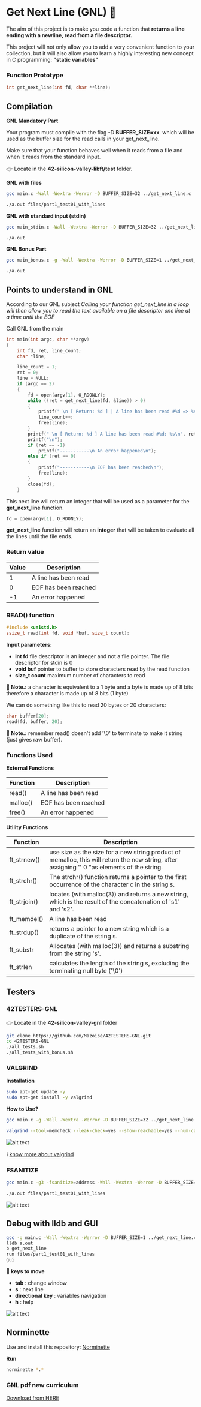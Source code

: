 # Get Next Line (GNL)  :tractor:


The aim of this project is to make you code a function that **returns a line
ending with a newline, read from a file descriptor.**

This project will not only allow you to add a very convenient function to your collection,
but it will also allow you to learn a highly interesting new concept in C programming:
**"static variables"**

### Function Prototype
```c
int	get_next_line(int fd, char **line);
```
## Compilation

**GNL Mandatory Part**

Your program must compile with the flag -D **BUFFER_SIZE=xx**. which will be used
as the buffer size for the read calls in your get_next_line.

Make sure that your function behaves well when it reads from a file and when it
reads from the standard input.

 :point_right: Locate in the **42-silicon-valley-libft/test** folder.

**GNL with files**
```bash
gcc main.c -Wall -Wextra -Werror -D BUFFER_SIZE=32 ../get_next_line.c ../get_next_line_utils.c  -I ../

./a.out files/part1_test01_with_lines
```

**GNL with standard input (stdin)**
```bash
gcc main_stdin.c -Wall -Wextra -Werror -D BUFFER_SIZE=32 ../get_next_line.c ../get_next_line_utils.c -I ../

./a.out
```

**GNL Bonus Part**
```bash
gcc main_bonus.c -g -Wall -Wextra -Werror -D BUFFER_SIZE=1 ../get_next_line_bonus.c ../get_next_line_utils_bonus.c -I ../

./a.out
```

## Points to understand in GNL

According to our GNL subject *Calling your function get_next_line in a loop will then allow you to read the text
available on a file descriptor one line at a time until the EOF*

Call GNL from the main

```c
int main(int argc, char **argv)
{
	int fd, ret, line_count;
	char *line;

	line_count = 1;
	ret = 0;
	line = NULL;
	if (argc == 2)
	{
		fd = open(argv[1], O_RDONLY);
		while ((ret = get_next_line(fd, &line)) > 0)
		{
			printf(" \n [ Return: %d ] | A line has been read #%d => %s\n", ret, line_count, line);
			line_count++;
			free(line);
		}
		printf(" \n [ Return: %d ] A line has been read #%d: %s\n", ret, line_count++, line);
		printf("\n");
		if (ret == -1)
			printf("-----------\n An error happened\n");
		else if (ret == 0)
		{
			printf("-----------\n EOF has been reached\n");
			free(line);
		}
		close(fd);
	}
```

This next line will return an integer that will be used as a parameter for the **get_next_line** function.
```c
fd = open(argv[1], O_RDONLY);
```
**get_next_line** function will return an **integer** that will be taken to evaluate all the lines until the file ends.

### Return value
 | Value | Description         |
 |-----------|----------------------|
 |  1| A line has been read |
 |  0| EOF has been reached |
 |  -1| An error happened |

### READ() function

```c
#include <unistd.h>
ssize_t read(int fd, void *buf, size_t count);
```
**Input parameters:**
- **int fd** file descriptor is an integer and not a file pointer. The file descriptor for stdin is 0
- **void buf** pointer to buffer to store characters read by the read function
- **size_t count** maximum number of characters to read

**:traffic_light: Note.:** a character is equivalent to a 1 byte and a byte is made up of 8 bits therefore a character is made up of 8 bits (1 byte)

We can do something like this to read 20 bytes or 20 characters:
```c
char buffer[20];
read(fd, buffer, 20);
```

**:traffic_light: Note.:** remember read() doesn't add '\0' to terminate to make it string (just gives raw buffer).


### Functions Used

**External Functions**

  | Function | Description         |
 |-----------|----------------------|
 |  read() | A line has been read |
 |  malloc() | EOF has been reached |
 |  free() | An error happened |

**Utility Functions**

 | Function | Description         |
 |-----------|----------------------|
 |  ft_strnew() | use size as the size for a new string product of memalloc, this will return the new string, after assigning '' 0 "as elements of the string. |
 |  ft_strchr() | The  strchr() function returns a pointer to the first occurrence of the character c in the string s. |
 |  ft_strjoin() | locates (with malloc(3)) and returns a new string, which is the result of the concatenation of 's1' and 's2'. |
 |  ft_memdel() | A line has been read |
 |  ft_strdup() | returns a pointer to a  new  string  which  is  a duplicate  of the string s. |
 |  ft_substr | Allocates (with malloc(3)) and returns a substring from the string 's'. |
 |  ft_strlen |  calculates the length of the string s, excluding the terminating null byte ('\0') |


## Testers

### 42TESTERS-GNL
 :point_right: Locate in the **42-silicon-valley-gnl** folder

```bash
git clone https://github.com/Mazoise/42TESTERS-GNL.git
cd 42TESTERS-GNL
./all_tests.sh
./all_tests_with_bonus.sh
```

### VALGRIND

**Installation**
```bash
sudo apt-get update -y
sudo apt-get install -y valgrind
```
**How to Use?**
```bash
gcc main.c -g -Wall -Wextra -Werror -D BUFFER_SIZE=32 ../get_next_line.c ../get_next_line_utils.c -I ../

valgrind --tool=memcheck --leak-check=yes --show-reachable=yes --num-callers=20 --track-fds=yes ./a.out files/part1_test01_with_lines
```
![alt text](img/valgrind_output.png)

**:information_source:** [ know more about valgrind ](https://valgrind.org/docs/manual/quick-start.html)

### FSANITIZE

```bash
gcc main.c -g3 -fsanitize=address -Wall -Wextra -Werror -D BUFFER_SIZE=32 ../get_next_line.c ../get_next_line_utils.c -I ../

./a.out files/part1_test01_with_lines
```
![alt text](img/fsanitize_output.png)


## Debug with lldb and GUI
```bash
gcc -g main.c -Wall -Wextra -Werror -D BUFFER_SIZE=1 ../get_next_line.c ../get_next_line_utils.c -I ../
lldb a.out
b get_next_line
run files/part1_test01_with_lines
gui
```
**:flashlight: keys to move**

- **tab** : change window
- **s** : next line
- **directional key** : variables navigation
- **h** : help

![alt text](img/lldb_gui.png)


## Norminette

Use and install this repository: 
[ Norminette ](https://github.com/42sp/norminette-client.git)

**Run**
```bash
norminette *.*
```

### GNL pdf  new curriculum
[Download from HERE](https://drive.google.com/file/d/1Dg5NWIZD0WmaiNZEp0-DjIkD22Og3e4A/view?usp=sharing)
 

